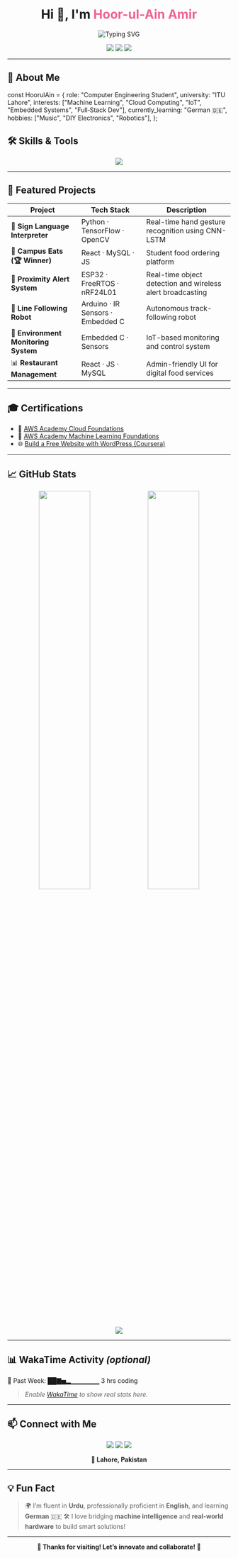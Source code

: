 

<!-- 🌟 Advanced & Interactive GitHub Profile for Hoor-ul-Ain Amir -->

<h1 align="center">Hi 👋, I'm <strong style="color:#f06292;">Hoor-ul-Ain Amir</strong></h1>
<p align="center">
  <img src="https://readme-typing-svg.demolab.com?font=Fira+Code&size=22&pause=1000&color=F70000&center=true&width=1000&lines=Computer+Engineering+Student+%40+ITU+Lahore;Machine+Learning+%7C+Cloud+%7C+IoT+%7C+Embedded+Systems;Always+Learning+and+Building+Something+New+%F0%9F%9A%80" alt="Typing SVG"/>
</p>


<p align="center">
  <a href="mailto:hoorulainamir26@gmail.com"><img src="https://img.shields.io/badge/Gmail-D14836?style=for-the-badge&logo=gmail&logoColor=white"/></a>
  <a href="https://www.linkedin.com/in/hoor-ul-ain-amir-701006281/"><img src="https://img.shields.io/badge/LinkedIn-0077B5?style=for-the-badge&logo=linkedin&logoColor=white"/></a>
  <a href="https://github.com/HoorUlAinAmir"><img src="https://img.shields.io/badge/GitHub-181717?style=for-the-badge&logo=github&logoColor=white"/></a>
</p>

---

## 🧩 About Me


const HoorulAin = {
  role: "Computer Engineering Student",
  university: "ITU Lahore",
  interests: ["Machine Learning", "Cloud Computing", "IoT", "Embedded Systems", "Full‑Stack Dev"],
  currently_learning: "German 🇩🇪",
  hobbies: ["Music", "DIY Electronics", "Robotics"],
};


## 🛠️ Skills & Tools

<p align="center">
  <img src="https://skillicons.dev/icons?i=python,cpp,c,js,react,aws,docker,kubernetes,git,github,arduino,esp32,tensorflow,matlab" />
</p>

---

## 🚀 Featured Projects

| Project                              | Tech Stack                        | Description                                                |
| ------------------------------------ | --------------------------------- | ---------------------------------------------------------- |
| 🤟 **Sign Language Interpreter**     | Python · TensorFlow · OpenCV      | Real-time hand gesture recognition using CNN-LSTM          |
| 🍱 **Campus Eats (🏆 Winner)**       | React · MySQL · JS                | Student food ordering platform                             |
| 📡 **Proximity Alert System**        | ESP32 · FreeRTOS · nRF24L01       | Real-time object detection and wireless alert broadcasting |
| 🤖 **Line Following Robot**          | Arduino · IR Sensors · Embedded C | Autonomous track-following robot                           |
| 🌿 **Environment Monitoring System** | Embedded C · Sensors              | IoT-based monitoring and control system                    |
| 📊 **Restaurant Management**         | React · JS · MySQL                | Admin-friendly UI for digital food services                |

---

## 🎓 Certifications

* 🧩 [AWS Academy Cloud Foundations](https://drive.google.com/file/d/1mPfCkxlJMeMs3p-pWIzzjtdAqTgMG2Vh/view?usp=drive_link)
* 🤖 [AWS Academy Machine Learning Foundations](https://drive.google.com/file/d/1oVuocgt067iswtocPSnKy9LQlxnz8Zwb/view?usp=drive_link)
* 🌐 [Build a Free Website with WordPress (Coursera)](https://drive.google.com/file/d/1KRY4h4cW_CJJW1ltzzhSva6PtY0Xvs1-/view?usp=drive_link)

---

## 📈 GitHub Stats

<p align="center">
  <img src="https://github-readme-stats.vercel.app/api?username=HoorUlAinAmir&show_icons=true&theme=tokyonight&hide_border=true" width="48%" />
  <img src="https://github-readme-stats.vercel.app/api/top-langs/?username=HoorUlAinAmir&layout=compact&theme=tokyonight&hide_border=true" width="48%" />
</p>

<p align="center">
  <img src="https://github-profile-trophy.vercel.app/?username=HoorUlAinAmir&theme=radical&no-frame=true&margin-w=15" />
</p>

---

## 📊 WakaTime Activity *(optional)*

📅 Past Week: ██▇▅▂▁▁▁▁▁▁ 3 hrs coding


> *Enable [WakaTime](https://wakatime.com) to show real stats here.*

---

## 📫 Connect with Me

<p align="center">
  <a href="mailto:hoorulainamir26@gmail.com"><img src="https://img.shields.io/badge/Email-D14836?style=flat-square&logo=gmail&logoColor=white"/></a>
  <a href="https://www.linkedin.com/in/hoor-ul-ain-amir-701006281/"><img src="https://img.shields.io/badge/LinkedIn-0077B5?style=flat-square&logo=linkedin&logoColor=white"/></a>
  <a href="https://github.com/HoorUlAinAmir"><img src="https://img.shields.io/badge/GitHub-181717?style=flat-square&logo=github&logoColor=white"/></a>
</p>

<p align="center"><strong>📍 Lahore, Pakistan</strong></p>

---

## 💡 Fun Fact

> 🌍 I’m fluent in **Urdu**, professionally proficient in **English**, and learning **German** 🇩🇪
> 🛠️ I love bridging **machine intelligence** and **real-world hardware** to build smart solutions!

---

<p align="center">
  <strong>🌟 Thanks for visiting! Let’s innovate and collaborate! 🚀</strong>
</p>

